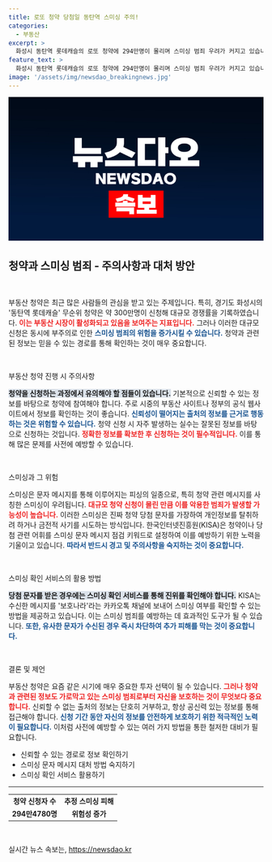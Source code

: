 ```yaml
---
title: 로또 청약 당첨일 동탄역 스미싱 주의!
categories:
  - 부동산
excerpt: >
  화성시 동탄역 롯데캐슬의 로또 청약에 294만명이 몰리며 스미싱 범죄 우려가 커지고 있습니다. 보안당국은 당첨 문자 사칭 스미싱에 주의할 것을 당부하며, 의심 메시지의 진위를 확인할 수 있는 팁을 제공합니다. 현명한 청약자라면 필수 클릭!
feature_text: >
  화성시 동탄역 롯데캐슬의 로또 청약에 294만명이 몰리며 스미싱 범죄 우려가 커지고 있습니다. 보안당국은 당첨 문자 사칭 스미싱에 주의할 것을 당부하며, 의심 메시지의 진위를 확인할 수 있는 팁을 제공합니다. 현명한 청약자라면 필수 클릭!
image: '/assets/img/newsdao_breakingnews.jpg'
---
```


<p><img src="/assets/img/newsdao_breakingnews.jpg" alt="bookingtag 속보" /></p>

<h2 data-ke-size="size26">청약과 스미싱 범죄 - 주의사항과 대처 방안</h2>

<p data-ke-size="size16">&nbsp;</p>

<p data-ke-size="size16">부동산 청약은 최근 많은 사람들의 관심을 받고 있는 주제입니다. 특히, 경기도 화성시의 '동탄역 롯데캐슬' 무순위 청약은 약 300만명이 신청해 대규모 경쟁률을 기록하였습니다. <b><span style="color: #ee2323;">이는 부동산 시장이 활성화되고 있음을 보여주는 지표입니다.</span></b> 그러나 이러한 대규모 신청은 동시에 부주의로 인한 <b><span style="color: #1a5490;">스미싱 범죄의 위험을 증가시킬 수 있습니다.</span></b> 청약과 관련된 정보는 믿을 수 있는 경로를 통해 확인하는 것이 매우 중요합니다. </p>

<p data-ke-size="size16">&nbsp;</p>

<p>부동산 청약 진행 시 주의사항</p>

<p><b><span style="background-color: #21538527;">청약을 신청하는 과정에서 유의해야 할 점들이 있습니다.</span></b> 기본적으로 신뢰할 수 있는 정보를 바탕으로 청약에 참여해야 합니다. 주로 시중의 부동산 사이트나 정부의 공식 웹사이트에서 정보를 확인하는 것이 좋습니다. <b><span style="color: #1a5490;">신뢰성이 떨어지는 출처의 정보를 근거로 행동하는 것은 위험할 수 있습니다.</span></b> 청약 신청 시 자주 발생하는 실수는 잘못된 정보를 바탕으로 신청하는 것입니다. <b><span style="color: #ee2323;">정확한 정보를 확보한 후 신청하는 것이 필수적입니다.</span></b> 이를 통해 많은 문제를 사전에 예방할 수 있습니다.</p>

<p data-ke-size="size16">&nbsp;</p>

<p>스미싱과 그 위험</p>

<p>스미싱은 문자 메시지를 통해 이루어지는 피싱의 일종으로, 특히 청약 관련 메시지를 사칭한 스미싱이 우려됩니다. <b><span style="color: #ee2323;">대규모 청약 신청이 몰린 만큼 이를 악용한 범죄가 발생할 가능성이 높습니다.</span></b> 이러한 스미싱은 진짜 청약 당첨 문자를 가장하여 개인정보를 탈취하려 하거나 금전적 사기를 시도하는 방식입니다. 한국인터넷진흥원(KISA)은 청약이나 당첨 관련 어휘를 스미싱 문자 메시지 점검 키워드로 설정하여 이를 예방하기 위한 노력을 기울이고 있습니다. <b><span style="color: #1a5490;">따라서 반드시 경고 및 주의사항을 숙지하는 것이 중요합니다.</span></b></p>

<p data-ke-size="size16">&nbsp;</p>

<p>스미싱 확인 서비스의 활용 방법</p>

<p><b><span style="background-color: #21538527;">당첨 문자를 받은 경우에는 스미싱 확인 서비스를 통해 진위를 확인해야 합니다.</span></b> KISA는 수신한 메시지를 '보호나라'라는 카카오톡 채널에 보내어 스미싱 여부를 확인할 수 있는 방법을 제공하고 있습니다. 이는 스미싱 범죄를 예방하는 데 효과적인 도구가 될 수 있습니다. <b><span style="color: #1a5490;">또한, 유사한 문자가 수신된 경우 즉시 차단하여 추가 피해를 막는 것이 중요합니다.</span></b></p>

<p data-ke-size="size16">&nbsp;</p>

<p>결론 및 제언</p>

<p>부동산 청약은 요즘 같은 시기에 매우 중요한 투자 선택이 될 수 있습니다. <b><span style="color: #ee2323;">그러나 청약과 관련된 정보도 가로막고 있는 스미싱 범죄로부터 자신을 보호하는 것이 무엇보다 중요합니다.</span></b> 신뢰할 수 없는 출처의 정보는 단호히 거부하고, 항상 공신력 있는 정보를 통해 접근해야 합니다. <b><span style="color: #1a5490;">신청 기간 동안 자신의 정보를 안전하게 보호하기 위한 적극적인 노력이 필요합니다.</span></b> 이처럼 사전에 예방할 수 있는 여러 가지 방법을 통한 철저한 대비가 필요합니다. </p></p>

<ul>
  <li>신뢰할 수 있는 경로로 정보 확인하기</li>
  <li>스미싱 문자 메시지 대처 방법 숙지하기</li>
  <li>스미싱 확인 서비스 활용하기</li>
</ul>

<hr />

<table>
  <tr>
    <td style="text-align: center; height: 17px;"><b>청약 신청자 수</b></td>
    <td style="text-align: center; height: 17px;"><b>추정 스미싱 피해</b></td>
  </tr>
  <tr>
    <td style="text-align: center; height: 17px;"><b>294만4780명</b></td>
    <td style="text-align: center; height: 17px;"><b>위험성 증가</b></td>
  </tr>
</table>

<p data-ke-size="size16">&nbsp;</p>
실시간 뉴스 속보는, <a href="https://newsdao.kr" rel="dofollow">https://newsdao.kr</a>



